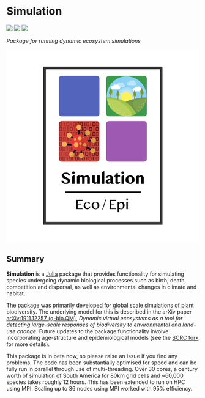 # Simulation
[![][docs-dev-img]][docs-dev-url] [![][actions-img]][actions-url] [![][codecov-img]][codecov-url]

*Package for running dynamic ecosystem simulations*

![](docs/svgs/Simulation.svg)

## Summary

**Simulation** is a [Julia](http://www.julialang.org) package that
provides functionality for simulating species undergoing dynamic
biological processes such as birth, death, competition and dispersal, as well as
environmental changes in climate and habitat.

The package was primarily developed for global scale simulations of
plant biodiversity. The underlying model for this is described in the arXiv
paper [arXiv:1911.12257 (q-bio.QM)][paper-url],
*Dynamic virtual ecosystems as a tool for detecting large-scale
responses of biodiversity to environmental and land-use change*.
Future updates to the package functionality involve incorporating
age-structure and epidemiological models (see the [SCRC fork](https://github.com/ScottishCovidResponse/Simulation.jl) for more details).

This package is in beta now, so please raise an issue if you find any
problems. The code has been substantially optimised for speed and can be fully
run in parallel through use of multi-threading. Over 30 cores, a century worth of simulation of
South America for 80km grid cells and ~60,000 species takes roughly 12 hours. This has been extended to run
on HPC using MPI. Scaling up to 36 nodes using MPI worked with 95% efficiency.

[paper-url]: https://arxiv.org/abs/1911.12257
[docs-dev-img]: https://img.shields.io/badge/docs-dev-blue.svg
[docs-dev-url]: https://boydorr.github.io/Simulation.jl/dev/
[actions-img]: https://github.com/boydorr/Simulation.jl/workflows/Simulation%20testing/badge.svg
[actions-url]: https://github.com/boydorr/Simulation.jl/actions
[codecov-img]: https://codecov.io/gh/ScottishCovidResponse/Simulation.jl/branch/master/graph/badge.svg
[codecov-url]: https://codecov.io/gh/ScottishCovidResponse/Simulation.jl?branch=master
